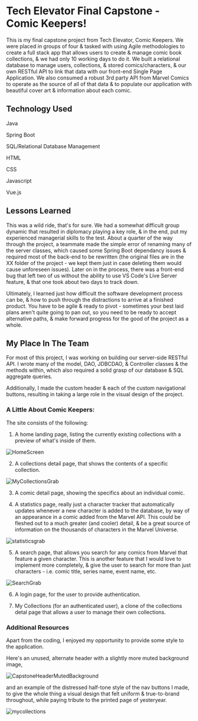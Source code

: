 # Tech Elevator Final Capstone - Comic Keepers!

This is my final capstone project from Tech Elevator, Comic Keepers. We were placed in groups of four & tasked with using Agile methodologies to create a full stack app that allows users to create & manage comic book collections, & we had only 10 working days to do it. We built a relational database to manage users, collections, & stored comics/characters, & our own RESTful API to link that data with our front-end Single Page Application. We also consumed a robust 3rd party API from Marvel Comics to operate as the source of all of that data & to populate our application with beautiful cover art & information about each comic.


## Technology Used

Java

Spring Boot

SQL/Relational Database Management

HTML

CSS

Javascript

Vue.js


## Lessons Learned

This was a wild ride, that's for sure. We had a somewhat difficult group dynamic that resulted in diplomacy playing a key role, & in the end, put my experienced managerial skills to the test. About a quarter of the way through the project, a teammate made the simple error of renaming many of the server classes, which caused some Spring Boot dependancy issues & required most of the back-end to be rewritten (the original files are in the XX folder of the project - we kept them just in case deleting them would cause unforeseen issues). Later on in the process, there was a front-end bug that left two of us without the ability to use VS Code's Live Server feature, & that one took about two days to track down.

Ultimately, I learned just how difficult the software development process can be, & how to push through the distractions to arrive at a finished product. You have to be agile & ready to pivot - sometimes your best laid plans aren't quite going to pan out, so you need to be ready to accept alternative paths, & make forward progress for the good of the project as a whole.


## My Place In The Team

For most of this project, I was working on building our server-side RESTful API. I wrote many of the model, DAO, JDBCDAO, & Controller classes & the methods within, which also required a solid grasp of our database & SQL aggregate queries.

Additionally, I made the custom header & each of the custom navigational buttons, resulting in taking a large role in the visual design of the project.


### A Little About Comic Keepers:

The site consists of the following:

1. A home landing page, listing the currently existing collections with a preview of what's inside of them.

![HomeScreen](https://user-images.githubusercontent.com/90332162/146983358-bf1768dc-4c5e-45df-b4e5-8bd3790b6a9a.PNG)

2. A collections detail page, that shows the contents of a specific collection.

![MyCollectionsGrab](https://user-images.githubusercontent.com/90332162/146983577-2a5b5805-2033-4cb4-9864-b08c33d2d778.PNG)

3. A comic detail page, showing the specifics about an individual comic.

4. A statistics page, really just a character tracker that automatically updates whenever a new character is added to the database, by way of an appearance in a comic added from the Marvel API. This could be fleshed out to a much greater (and cooler) detail, & be a great source of information on the thousands of characters in the Marvel Universe.

![statisticsgrab](https://user-images.githubusercontent.com/90332162/146983641-caa279a2-b193-4178-964a-61090a318ae6.png)

5. A search page, that allows you search for any comics from Marvel that feature a given character. This is another feature that I would love to implement more completely, & give the user to search for more than just characters - i.e. comic title, series name, event name, etc.

![SearchGrab](https://user-images.githubusercontent.com/90332162/146983662-b6ff48a9-3496-4dc4-8331-10727d77b1d2.PNG)

6. A login page, for the user to provide authentication.

7. My Collections (for an authenticated user), a clone of the collections detal page that allows a user to manage their own collections.


### Additional Resources

Apart from the coding, I enjoyed my opportunity to provide some style to the application.

Here's an unused, alternate header with a slightly more muted background image,

![CapstoneHeaderMutedBackground](https://user-images.githubusercontent.com/90332162/147119713-cd2d2c06-3439-430d-bf10-dac3e804adbf.png)

and an example of the distressed half-tone style of the nav buttons I made, to give the whole thing a visual design that felt uniform & true-to-brand throughout, while paying tribute to the printed page of yesteryear.

![mycollections](https://user-images.githubusercontent.com/90332162/146984670-81a5351a-6a34-4008-aa4b-e4577302b5e8.png)

